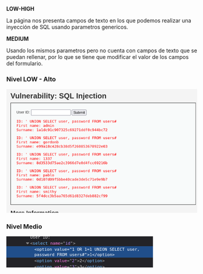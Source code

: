 **LOW-HIGH**

La página nos presenta campos de texto en los que podemos realizar una inyección de SQL usando parametros genericos.

**MEDIUM**

Usando los mismos parametros pero no cuenta con campos de texto que se puedan rellenar, por lo que se tiene que modificar el valor de los campos del formulario.

### Nivel LOW - Alto

![img](images/LOW-HIGH.png)

### Nivel Medio

![img](images/MEDIUM.png)
